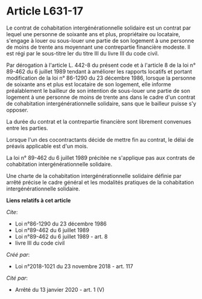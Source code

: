 # Article L631-17

Le contrat de cohabitation intergénérationnelle solidaire est un contrat par lequel une personne de soixante ans et plus,
propriétaire ou locataire, s'engage à louer ou sous-louer une partie de son logement à une personne de moins de trente ans
moyennant une contrepartie financière modeste. Il est régi par le sous-titre Ier du titre III du livre III du code civil.

Par dérogation à l'article L. 442-8 du présent code et à l'article 8 de la loi n° 89-462 du 6 juillet 1989 tendant à
améliorer les rapports locatifs et portant modification de la loi n° 86-1290 du 23 décembre 1986, lorsque la personne de
soixante ans et plus est locataire de son logement, elle informe préalablement le bailleur de son intention de sous-louer une
partie de son logement à une personne de moins de trente ans dans le cadre d'un contrat de cohabitation intergénérationnelle
solidaire, sans que le bailleur puisse s'y opposer.

La durée du contrat et la contrepartie financière sont librement convenues entre les parties.

Lorsque l'un des cocontractants décide de mettre fin au contrat, le délai de préavis applicable est d'un mois.

La loi n° 89-462 du 6 juillet 1989 précitée ne s'applique pas aux contrats de cohabitation intergénérationnelle solidaire.

Une charte de la cohabitation intergénérationnelle solidaire définie par arrêté précise le cadre général et les modalités
pratiques de la cohabitation intergénérationnelle solidaire.

**Liens relatifs à cet article**

_Cite_:

  - Loi n°86-1290 du 23 décembre 1986
  - Loi n°89-462 du 6 juillet 1989
  - Loi n°89-462 du 6 juillet 1989 - art. 8
  - livre III du code civil

_Créé par_:

  - Loi n°2018-1021 du 23 novembre 2018 - art. 117

_Cité par_:

  - Arrêté du 13 janvier 2020 - art. 1 (V)
